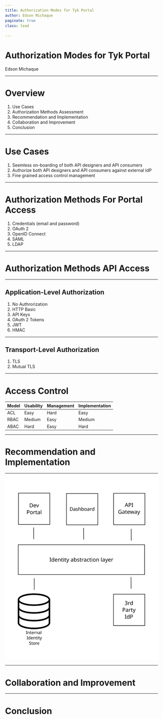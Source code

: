 ```yaml
---
title: Authorization Modes for Tyk Portal
author: Edson Michaque
paginate: true
class: lead

---
```

# Authorization Modes for Tyk Portal
Edson Michaque

---

# Overview

1. Use Cases
2. Authorization Methods Assessment
3. Recommendation and Implementation
4. Collaboration and Improvement
5. Conclusion

---
# Use Cases

1. Seemless on-boarding of both API designers and API consumers
2. Authorize both API designers and API consumers against external IdP
3. Fine grained access control management

---
# Authorization Methods For Portal Access

1. Credentials (email and password)
2. OAuth 2
3. OpenID Connect
4. SAML
5. LDAP

---
# Authorization Methods API Access

---
## Application-Level Authorization

1. No Authrorization
2. HTTP Basic
3. API Keys
4. OAuth 2 Tokens
5. JWT
6. HMAC

---
## Transport-Level Authorization

1. TLS
2. Mutual TLS

---
# Access Control

| Model | Usability | Management   | Implementation |
|------ |-----------|--------------|----------------|
| ACL   | Easy      | Hard         | Easy           |
| RBAC  | Medium    | Easy         | Medium         |
| ABAC  | Hard      | Easy         | Hard           |

---
# Recommendation and Implementation

---
![image info](./images/ial.svg)

---
# Collaboration and Improvement

---
# Conclusion

